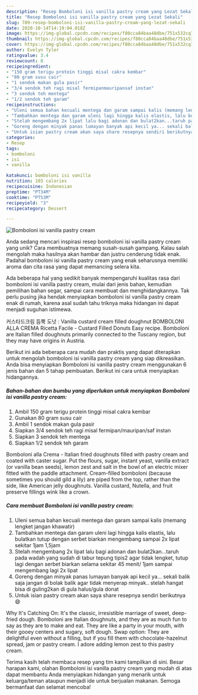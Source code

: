 ```yaml
---
description: "Resep Bomboloni isi vanilla pastry cream yang Lezat Sekali"
title: "Resep Bomboloni isi vanilla pastry cream yang Lezat Sekali"
slug: 789-resep-bomboloni-isi-vanilla-pastry-cream-yang-lezat-sekali
date: 2020-10-14T14:19:04.018Z
image: https://img-global.cpcdn.com/recipes/f80cca84baa48dbe/751x532cq70/bomboloni-isi-vanilla-pastry-cream-foto-resep-utama.jpg
thumbnail: https://img-global.cpcdn.com/recipes/f80cca84baa48dbe/751x532cq70/bomboloni-isi-vanilla-pastry-cream-foto-resep-utama.jpg
cover: https://img-global.cpcdn.com/recipes/f80cca84baa48dbe/751x532cq70/bomboloni-isi-vanilla-pastry-cream-foto-resep-utama.jpg
author: Evelyn Tyler
ratingvalue: 3.4
reviewcount: 8
recipeingredient:
- "150 gram terigu protein tinggi misal cakra kembar"
- "80 gram susu cair"
- "1 sendok makan gula pasir"
- "3/4 sendok teh ragi misal fermipanmauripansaf instan"
- "3 sendok teh mentega"
- "1/2 sendok teh garam"
recipeinstructions:
- "Uleni semua bahan kecuali mentega dan garam sampai kalis (memang lengket jangan khawatir)"
- "Tambahkan mentega dan garam uleni lagi hingga kalis elastis, lalu bulatkan tutup dengan serbet biarkan mengembang sampai 2x lipat sekitar 1jam 1,5jam"
- "Stelah mengembang 2x lipat lalu bagi adonan dan bulat2kan...taruh pada wadah yang sudah di tabur tepung tipis2 agar tidak lengket, tutup lagi dengan serbet biarkan selama sekitar 45 menit/ 1jam sampai mengembang lagi 2x lipat"
- "Goreng dengan minyak panas lumayan banyak api kecil ya... sekali balik saja jangan di bolak balik agar tidak menyerap minyak.. stelah hangat bisa di guling2kan di gula halus/gula donat"
- "Untuk isian pastry cream akan saya share resepnya sendiri berikutnya 😄"
categories:
- Resep
tags:
- bomboloni
- isi
- vanilla

katakunci: bomboloni isi vanilla 
nutrition: 103 calories
recipecuisine: Indonesian
preptime: "PT34M"
cooktime: "PT53M"
recipeyield: "3"
recipecategory: Dessert

---
```



![Bomboloni isi vanilla pastry cream](https://img-global.cpcdn.com/recipes/f80cca84baa48dbe/751x532cq70/bomboloni-isi-vanilla-pastry-cream-foto-resep-utama.jpg)

Anda sedang mencari inspirasi resep bomboloni isi vanilla pastry cream yang unik? Cara membuatnya memang susah-susah gampang. Kalau salah mengolah maka hasilnya akan hambar dan justru cenderung tidak enak. Padahal bomboloni isi vanilla pastry cream yang enak seharusnya memiliki aroma dan cita rasa yang dapat memancing selera kita.

Ada beberapa hal yang sedikit banyak mempengaruhi kualitas rasa dari bomboloni isi vanilla pastry cream, mulai dari jenis bahan, kemudian pemilihan bahan segar, sampai cara membuat dan menghidangkannya. Tak perlu pusing jika hendak menyiapkan bomboloni isi vanilla pastry cream enak di rumah, karena asal sudah tahu triknya maka hidangan ini dapat menjadi suguhan istimewa.

커스타드크림 듬뿍 도넛 : Vanilla custard cream filled doughnut BOMBOLONI ALLA CREMA Ricetta Facile - Custard Filled Donuts Easy recipe. Bomboloni are Italian filled doughnuts primarily connected to the Tuscany region, but they may have origins in Austria.


Berikut ini ada beberapa cara mudah dan praktis yang dapat diterapkan untuk mengolah bomboloni isi vanilla pastry cream yang siap dikreasikan. Anda bisa menyiapkan Bomboloni isi vanilla pastry cream menggunakan 6 jenis bahan dan 5 tahap pembuatan. Berikut ini cara untuk menyiapkan hidangannya.

<!--inarticleads1-->

##### Bahan-bahan dan bumbu yang diperlukan untuk menyiapkan Bomboloni isi vanilla pastry cream:

1. Ambil 150 gram terigu protein tinggi misal cakra kembar
1. Gunakan 80 gram susu cair
1. Ambil 1 sendok makan gula pasir
1. Siapkan 3/4 sendok teh ragi misal fermipan/mauripan/saf instan
1. Siapkan 3 sendok teh mentega
1. Siapkan 1/2 sendok teh garam


Bomboloni alla Crema - Italian fried doughnuts filled with pastry cream and coated with caster sugar. Put the flours, sugar, instant yeast, vanilla extract (or vanilla bean seeds), lemon zest and salt in the bowl of an electric mixer fitted with the paddle attachment. Cream-filled bomboloni (because sometimes you should gild a lily) are piped from the top, rather than the side, like American jelly doughnuts. Vanilla custard, Nutella, and fruit preserve fillings wink like a crown. 

<!--inarticleads2-->

##### Cara membuat Bomboloni isi vanilla pastry cream:

1. Uleni semua bahan kecuali mentega dan garam sampai kalis (memang lengket jangan khawatir)
1. Tambahkan mentega dan garam uleni lagi hingga kalis elastis, lalu bulatkan tutup dengan serbet biarkan mengembang sampai 2x lipat sekitar 1jam 1,5jam
1. Stelah mengembang 2x lipat lalu bagi adonan dan bulat2kan...taruh pada wadah yang sudah di tabur tepung tipis2 agar tidak lengket, tutup lagi dengan serbet biarkan selama sekitar 45 menit/ 1jam sampai mengembang lagi 2x lipat
1. Goreng dengan minyak panas lumayan banyak api kecil ya... sekali balik saja jangan di bolak balik agar tidak menyerap minyak.. stelah hangat bisa di guling2kan di gula halus/gula donat
1. Untuk isian pastry cream akan saya share resepnya sendiri berikutnya 😄


Why It&#39;s Catching On: It&#39;s the classic, irresistible marriage of sweet, deep-fried dough. Bomboloni are Italian doughnuts, and they are as much fun to say as they are to make and eat. They are like a party in your mouth, with their gooey centers and sugary, soft dough. Swap option: They are delightful even without a filling, but if you fill them with chocolate-hazelnut spread, jam or pastry cream. I adore adding lemon zest to this pastry cream. 

Terima kasih telah membaca resep yang tim kami tampilkan di sini. Besar harapan kami, olahan Bomboloni isi vanilla pastry cream yang mudah di atas dapat membantu Anda menyiapkan hidangan yang menarik untuk keluarga/teman ataupun menjadi ide untuk berjualan makanan. Semoga bermanfaat dan selamat mencoba!
